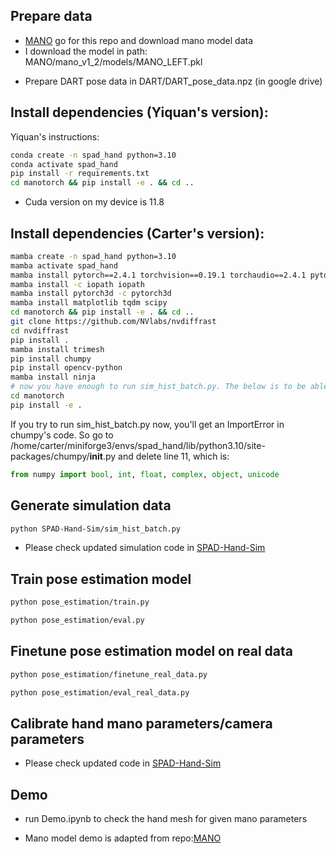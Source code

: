 ## Prepare data

 - [MANO](https://github.com/otaheri/MANO) go for this repo and download mano model data
 - I download the model in path: MANO/mano_v1_2/models/MANO_LEFT.pkl
 <!-- - [FreiHAND](https://lmb.informatik.uni-freiburg.de/projects/freihand/) go for this website and download hand dataset
 - I download the dataset in path: FreiHAND_dataset/mano, I then store the mesh in FreiHAND_dataset/mesh and simulated histograms in FreiHAND_dataset/simulation
 - I prepared a example data for simulated hists based on hand mesh data in FreiHAND: [simulated_hists](https://drive.google.com/file/d/1k7VrNyP7q7CQ2-1AlsigkLZFGM5-vggZ/view?usp=drive_link) -->
- Prepare DART pose data in DART/DART_pose_data.npz (in google drive)



## Install dependencies (Yiquan's version):

Yiquan's instructions:
```sh
conda create -n spad_hand python=3.10
conda activate spad_hand
pip install -r requirements.txt
cd manotorch && pip install -e . && cd ..
```

 - Cuda version on my device is 11.8


## Install dependencies (Carter's version):
```sh
mamba create -n spad_hand python=3.10
mamba activate spad_hand
mamba install pytorch==2.4.1 torchvision==0.19.1 torchaudio==2.4.1 pytorch-cuda=12.1 -c pytorch -c nvidia
mamba install -c iopath iopath
mamba install pytorch3d -c pytorch3d
mamba install matplotlib tqdm scipy
cd manotorch && pip install -e . && cd ..
git clone https://github.com/NVlabs/nvdiffrast
cd nvdiffrast
pip install .
mamba install trimesh
pip install chumpy
pip install opencv-python
mamba install ninja
# now you have enough to run sim_hist_batch.py. The below is to be able to run train, eval, etc.
cd manotorch
pip install -e .
```

If you try to run sim_hist_batch.py now, you'll get an ImportError in chumpy's code. So go to 
/home/carter/miniforge3/envs/spad_hand/lib/python3.10/site-packages/chumpy/__init__.py and delete line 11, which is:
```python
from numpy import bool, int, float, complex, object, unicode
```

## Generate simulation data

```sh
python SPAD-Hand-Sim/sim_hist_batch.py 
```
 - Please check updated simulation code in [SPAD-Hand-Sim](https://github.com/adrenaline21/SPAD-Hand-Sim)

## Train pose estimation model

```sh
python pose_estimation/train.py

python pose_estimation/eval.py
```

## Finetune pose estimation model on real data

```sh
python pose_estimation/finetune_real_data.py

python pose_estimation/eval_real_data.py
```

## Calibrate hand mano parameters/camera parameters

 - Please check updated code in [SPAD-Hand-Sim](https://github.com/adrenaline21/SPAD-Hand-Sim)



## Demo

 - run Demo.ipynb to check the hand mesh for given mano parameters

 - Mano model demo is adapted from repo:[MANO](https://github.com/otaheri/MANO)


